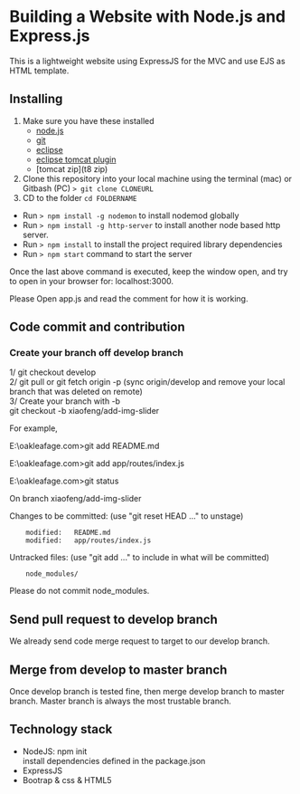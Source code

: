 # Building a Website with Node.js and Express.js
This is a lightweight website using ExpressJS for the MVC and use EJS as HTML template.

## Installing
1. Make sure you have these installed
	- [node.js](http://nodejs.org/)
	- [git](http://git-scm.com/)
	- [eclipse](eclipse.org)
	- [eclipse tomcat plugin](oxygen)
	- [tomcat zip](t8 zip)
2. Clone this repository into your local machine using the terminal (mac) or Gitbash (PC) `> git clone CLONEURL`
3. CD to the folder `cd FOLDERNAME`
* Run `> npm install -g nodemon` to install nodemod globally
* Run `> npm install -g http-server` to install another node based http server.
* Run `> npm install` to install the project required library dependencies
* Run `> npm start` command to start the server

Once the last above command is executed, keep the window open,
and try to open in your browser for: localhost:3000. 

Please Open app.js and read the comment for how it is working.

## Code commit and contribution

### Create your branch off develop branch

1/ git checkout develop <br>
2/ git pull or git fetch origin -p (sync origin/develop and remove your local branch that was deleted on remote) <br>
3/ Create your branch with -b <br>
git checkout -b xiaofeng/add-img-slider <br>

For example, 

E:\oakleafage.com>git add README.md

E:\oakleafage.com>git add app/routes/index.js

E:\oakleafage.com>git status

On branch xiaofeng/add-img-slider <br>

Changes to be committed:
  (use "git reset HEAD <file>..." to unstage)

        modified:   README.md
        modified:   app/routes/index.js

Untracked files:
  (use "git add <file>..." to include in what will be committed)

        node_modules/

Please do not commit node_modules.

## Send pull request to develop branch
We already send code merge request to target to our develop branch.

## Merge from develop to master branch
Once develop branch is tested fine, then merge develop branch to master branch. Master branch is always the most trustable branch.

## Technology stack
* NodeJS: npm init <br>
        install dependencies defined in the package.json
* ExpressJS
* Bootrap & css & HTML5
